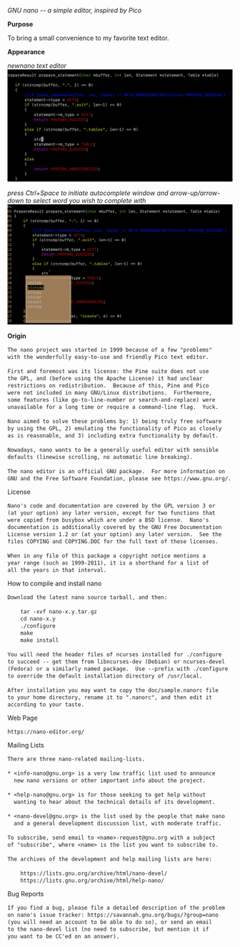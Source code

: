 
*GNU nano -- a simple editor, inspired by Pico*

**Purpose**

To bring a small convenience to my favorite text editor. 

**Appearance**

*newnano text editor*
![Alt text](https://raw.githubusercontent.com/gavincwyant/new_nano/master/auto.png)

*press Ctrl+Space to initiate autocomplete window and arrow-up/arrow-down to select word you wish to complete with*
![Alt text](https://github.com/gavincwyant/new_nano/blob/master/complete.png)

**Origin**

    The nano project was started in 1999 because of a few "problems"
    with the wonderfully easy-to-use and friendly Pico text editor.

    First and foremost was its license: the Pine suite does not use
    the GPL, and (before using the Apache License) it had unclear
    restrictions on redistribution.  Because of this, Pine and Pico
    were not included in many GNU/Linux distributions.  Furthermore,
    some features (like go-to-line-number or search-and-replace) were
    unavailable for a long time or require a command-line flag.  Yuck.

    Nano aimed to solve these problems by: 1) being truly free software
    by using the GPL, 2) emulating the functionality of Pico as closely
    as is reasonable, and 3) including extra functionality by default.

    Nowadays, nano wants to be a generally useful editor with sensible
    defaults (linewise scrolling, no automatic line breaking).

    The nano editor is an official GNU package.  For more information on
    GNU and the Free Software Foundation, please see https://www.gnu.org/.

License

    Nano's code and documentation are covered by the GPL version 3 or
    (at your option) any later version, except for two functions that
    were copied from busybox which are under a BSD license.  Nano's
    documentation is additionally covered by the GNU Free Documentation
    License version 1.2 or (at your option) any later version.  See the
    files COPYING and COPYING.DOC for the full text of these licenses.

    When in any file of this package a copyright notice mentions a
    year range (such as 1999-2011), it is a shorthand for a list of
    all the years in that interval.

How to compile and install nano

    Download the latest nano source tarball, and then:

        tar -xvf nano-x.y.tar.gz
        cd nano-x.y
        ./configure
        make
        make install

    You will need the header files of ncurses installed for ./configure
    to succeed -- get them from libncurses-dev (Debian) or ncurses-devel
    (Fedora) or a similarly named package.  Use --prefix with ./configure
    to override the default installation directory of /usr/local.

    After installation you may want to copy the doc/sample.nanorc file
    to your home directory, rename it to ".nanorc", and then edit it
    according to your taste.

Web Page

    https://nano-editor.org/

Mailing Lists

    There are three nano-related mailing-lists.

    * <info-nano@gnu.org> is a very low traffic list used to announce
      new nano versions or other important info about the project.

    * <help-nano@gnu.org> is for those seeking to get help without
      wanting to hear about the technical details of its development.

    * <nano-devel@gnu.org> is the list used by the people that make nano
      and a general development discussion list, with moderate traffic.

    To subscribe, send email to <name>-request@gnu.org with a subject
    of "subscribe", where <name> is the list you want to subscribe to.

    The archives of the development and help mailing lists are here:

        https://lists.gnu.org/archive/html/nano-devel/
        https://lists.gnu.org/archive/html/help-nano/

Bug Reports

    If you find a bug, please file a detailed description of the problem
    on nano's issue tracker: https://savannah.gnu.org/bugs/?group=nano
    (you will need an account to be able to do so), or send an email
    to the nano-devel list (no need to subscribe, but mention it if
    you want to be CC'ed on an answer).

